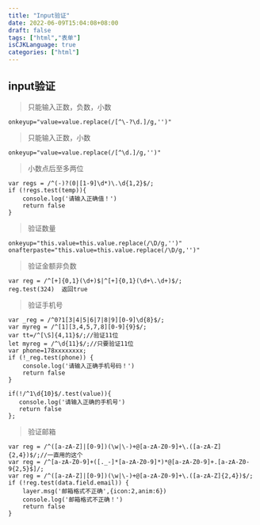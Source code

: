 ```yaml
---
title: "Input验证"
date: 2022-06-09T15:04:08+08:00
draft: false
tags: ["html","表单"]
isCJKLanguage: true
categories: ["html"]
---
```



## input验证

>只能输入正数，负数，小数
```shell 
onkeyup="value=value.replace(/[^\-?\d.]/g,'')"
```


>只能输入正数，小数
```shell 
onkeyup="value=value.replace(/[^\d.]/g,'')"
```

>小数点后至多两位
```shell 
var regs = /^(-)?(0|[1-9]\d*)\.\d{1,2}$/;
if (!regs.test(temp)){
    console.log('请输入正确值！')
    return false
}
```

>

>验证数量
```shell 
onkeyup="this.value=this.value.replace(/\D/g,'')" 
onafterpaste="this.value=this.value.replace(/\D/g,'')"
```

>验证金额非负数
```shell 
var reg = /^[+]{0,1}(\d+)$|^[+]{0,1}(\d+\.\d+)$/;
reg.test(324)  返回true
```


>验证手机号

```shell 
var _reg = /^0?1[3|4|5|6|7|8|9][0-9]\d{8}$/;
var myreg = /^[1][3,4,5,7,8][0-9]{9}$/;
var tt=/^[\S]{4,11}$/;//验证11位
let myreg = /^\d{11}$/;//只要验证11位
var phone=178xxxxxxxx;
if (!_reg.test(phone)) {
    console.log('请输入正确手机号码！')
    return false
}

if(!/^1\d{10}$/.test(value)){
   console.log('请输入正确的手机号')
   return false
};
```



>验证邮箱
```shell 
var reg = /^([a-zA-Z]|[0-9])(\w|\-)+@[a-zA-Z0-9]+\.([a-zA-Z]{2,4})$/;//一直用的这个
var reg = /^[a-zA-Z0-9]+([._-]*[a-zA-Z0-9]*)*@[a-zA-Z0-9]+.[a-zA-Z0-9{2,5}$]/;
var reg = /^([a-zA-Z]|[0-9])(\w|\-)+@[a-zA-Z0-9]+\.([a-zA-Z]{2,4})$/;
if (!reg.test(data.field.email)) {
    layer.msg('邮箱格式不正确',{icon:2,anim:6})
    console.log('邮箱格式不正确！')
    return false
}
```

